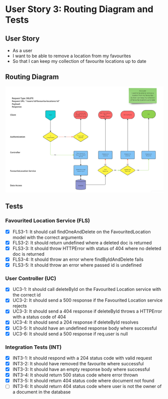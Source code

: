 # User Story 3: Routing Diagram and Tests

## User Story

- As a user
- I want to be able to remove a location from my favourites
- So that I can keep my collection of favourite locations up to date

## Routing Diagram

![User story 3 Routing diagram](./images/user-story-3-routing-diagram.PNG)

## Tests

### Favourited Location Service (FLS)

- [x] FLS3-1: It should call findOneAndDelete on the FavouritedLocation model with the correct arguments
- [x] FLS3-2: It should return undefined where a deleted doc is returned
- [x] FLS3-3: It should throw HTTPError with status of 404 where no deleted doc is returned
- [x] FLS3-4: It should throw an error where findByIdAndDelete fails
- [x] FLS3-5: It should throw an error where passed id is undefined

### User Controller (UC)

- [x] UC3-1: It should call deleteById on the Favourited Location service with the correct id
- [x] UC3-2: It should send a 500 response if the Favourited Location service rejects
- [x] UC3-3: It should send a 404 response if deleteById throws a HTTPError with a status code of 404
- [x] UC3-4: It should send a 204 response if deleteById resolves
- [x] UC3-5: It should have an undefined response body where successful
- [x] UC3-6: It should send a 500 response if req.user is null

### Integration Tests (INT)

- [x] INT3-1: It should respond with a 204 status code with valid request
- [x] INT3-2: It should have removed the favourite where successful
- [x] INT3-3: It should have an empty response body where successful
- [x] INT3-4: It should return 500 status code where error thrown
- [x] INT3-5: It should return 404 status code where document not found
- [ ] INT3-6: It should return 404 status code where user is not the owner of a document in the database
